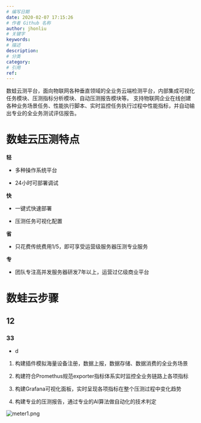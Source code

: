 ```yaml
---
# 编写日期
date: 2020-02-07 17:15:26
# 作者 Github 名称
author: jhonliu
# 关键字
keywords:
# 描述
description:
# 分类
category: 
# 引用
ref:
---
```

 


   数蛙云测平台，面向物联网各种垂直领域的全业务云端检测平台，内部集成可视化任务模块、压测指标分析模块、自动压测报告模块等。
   支持物联网企业在线创建各种业务场景任务、性能执行脚本、实时监控任务执行过程中性能指标，并自动输出专业的全业务测试评估报告。
  
 # 数蛙云压测特点
 
  **轻**
   
   + 多种操作系统平台
   
   + 24小时可部署调试
  
  **快**
  
   + 一键式快速部署
   
   + 压测任务可视化配置
  
  **省** 
  
  + 只花费传统费用1/5，即可享受运营级服务器压测专业服务 
  
  **专**
  
  + 团队专注高并发服务器研发7年以上，运营过亿级商业平台

 # 数蛙云步骤
  ## 12
  ### 33
  
  - d
  
   
  1. 构建插件模拟海量设备注册，数据上报，数据存储、数据消费的全业务场景
  
  2. 构建符合Promethus规范exporter指标体系实时监控全业务链路上各项指标
  
  3. 构建Grafana可视化面板，实时呈现各项指标在整个压测过程中变化趋势
  
  4. 构建专业的压测报告，通过专业的AI算法做自动化的技术判定
   
   ![meter1.png](http://dgiot-1253666439.cos.ap-shanghai-fsi.myqcloud.com/product/dgtest/meter1.png)
 
  
